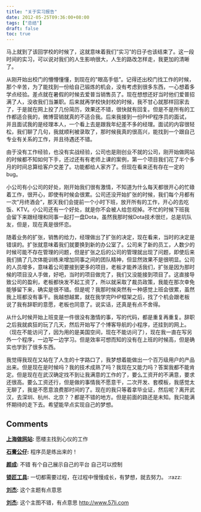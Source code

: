 ```yaml
---
title: "关于实习报告"
date: 2012-05-25T09:36:00+08:00
tags: ["总结"] 
draft: false
toc: true
---
```


马上就到了该回学校的时候了，这就意味着我们”实习”的日子也该结束了。这一段时间的实习，可以说对我们的人生影响很大，人生的路改怎样走，我更加的清晰了。

从刚开始出校门的懵懵懂懂，到现在的"眼高手低”。记得还出校门找工作的时候，那个辛苦，为了能找到一份给自己锻炼的机会，没有考虑到很多东西，一心想着多学点经验。差点就在暑假的时候去爱普当销售员了。现在想想还好当时他们爱普招满了人，没收我们当兼职。后来就再学校快封校的时候，我不甘心就那样回家去了，于是就在网上投了几份简历，效果还不错，很快就有回复。但是不是所有的工作都适合我的，微博营销就真的不适合我。后来我接到一份PHP程序员的面试，并且面试我的是经理本人，一个看上去是跟我年纪差不多的经理。面试的内容很轻松，我们聊了几句，我就顺利被录取了，那时候我真的很高兴，能找到一个跟自己专业有关系的工作，并且待遇还不错。

由于没有工作经验，也没有实战经验，公司也是刚创业不就的公司，刚开始做网站的时候都不知如何下手，还过还有有老师上课的案例，第一个项目我们花了半个多月的时间总算给客户交差了。功能都给人家齐了。但现在看来还有存在一定的bug。

小公司有小公司的好处，刚开始我们很有激情，不知道为什么每天都很开心的忙碌着工作，很开心，即使有时候会很累。公司还没开始扩张的时候，我们每个月都有一次”月终酒会”，那天我们会提前一个小时下班，放开所有的工作，开心的去吃饭、KTV。小公司还有一个好处，就是你不会被人给忽视掉。不忙的时候下班我会留下来跟经理和同事一起打一盘Dota，虽然我那时候Dota技术很烂，总是坑队友，但是，现在真是很怀恋。

随着业务的扩张，销售的给力，经理做出了扩张的决定，现在看来，当时的决定是错误的。扩张就意味着我们就要换到新的办公室了。公司来了新的员工，人数少的时候可能不存在管理的问题，但是扩张之后的公司的管理就出现了问题，即使后来我们搞了几次体能训练来增加同事之间的团队精神，但显然效果不是很明显。公司的人员增多，意味着公司要接到更多的项目，老板才能养活我们，扩张是因为那时候的项目没人手做，好吧，当时的项目做完了，我们又没能接到项目了。这直接导致公司的盈利，老板都快发不起工资了，所以就采取了裁员政策，我能在那次幸免能够留下来，确实是很不错。但是呢？我那时候突然有一种感觉上班会很累，虽然我上班都没有事干。我越想越累，就在我学完PHP框架之后，找了个机会跟老板说了我有辞职的意愿，老板也同意了。说实话，还真是有点不舍得。

从什么时候开始上班变是一件很没有激情的事，写的代码，都是重复再重复。辞职之后我就疯狂的玩了几天，然后开始写了个博客导航的小程序，还挂到的网上。（现在不能访问了，因为用的是美国空间，现在不能访问了），现在我一直在写另外一个程序，一边写一边学习。但是效率可想而知的没有在上班的时候高，但是确实也学到了很多东西。

我觉得我现在又站在了人生的十字路口了，我梦想着能做出一个百万级用户的产品出来。但是现在是时候吗？我的技术成熟了吗？我现在又能力吗？答案我都不能肯定。但是现在在武汉确定找不到让我满意的工作的了，要么工资开的不满意，要求还很高。要么工资还行，但是做的事情我不愿意干，二次开发、套模板，我感觉太无聊了，我是不愿意浪费那时间的了。现在的我只等着拿毕业证，然后呢？离开武汉，去深圳、杭州、北京？？都是不错的地方。但是前面的路还是未知。我只能满怀期待的走下去。希望能早点实现自己的梦想。

## Comments

**[上海做网站](#97 "2012-06-01 15:00:05"):** 愿楼主找到心仪的工作

**[石膏公仔](#98 "2012-06-09 10:19:42"):** 程序员是练出来的！

**[颜成](#100 "2012-06-10 19:30:59"):** 不错 有个自己展示自己的平台 自己可以控制

**[锁匠工具](#104 "2012-06-25 17:27:54"):** 一切都需要过程，在过程中慢慢成长，有梦想，就去努力。 :razz:

**[刘杰](#105 "2012-06-27 20:18:11"):** 这个主题有点意思

**[刘杰](#106 "2012-06-27 20:20:02"):** 这个主图不错，有点意思 http://www.57li.com

